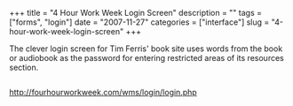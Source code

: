 +++
title = "4 Hour Work Week Login Screen"
description = ""
tags = ["forms", "login"]
date = "2007-11-27"
categories = ["interface"]
slug = "4-hour-work-week-login-screen"
+++


<p>The clever login screen for Tim Ferris' book site uses words from the book or audiobook as the password for entering restricted areas of its resources section.</p>
<div id="screens-full" class="clear"><div class="fullimg clear"><a href="//konigi.com/media/interface/4hourworkweek-login-1.png" class="group" rel="group" title="1. "><img src="//konigi.com/media/interface/4hourworkweek-login-1.png" alt="" class="img-responsive"></a></div></div><div id="screens-full" class="clear"><div class="fullimg clear"><a href="//konigi.com/media/interface/4hourworkweek-login-2.png" class="group" rel="group" title="2. "><img src="//konigi.com/media/interface/4hourworkweek-login-2.png" alt="" class="img-responsive"></a></div></div>        
<p><a href="http://fourhourworkweek.com/wms/login/login.php">http://fourhourworkweek.com/wms/login/login.php</a></p>

